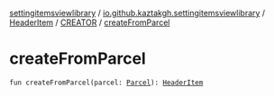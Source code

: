 [settingitemsviewlibrary](../../../index.md) / [io.github.kaztakgh.settingitemsviewlibrary](../../index.md) / [HeaderItem](../index.md) / [CREATOR](index.md) / [createFromParcel](./create-from-parcel.md)

# createFromParcel

`fun createFromParcel(parcel: `[`Parcel`](https://developer.android.com/reference/android/os/Parcel.html)`): `[`HeaderItem`](../index.md)
